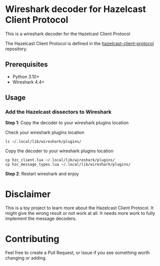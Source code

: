 # Wireshark decoder for Hazelcast Client Protocol
This is a wireshark decoder for the Hazelcast Client Protocol

The Hazelcast Client Protocol is defined in the [hazelcast-client-protocol](https://github.com/hazelcast/hazelcast-client-protocol) repository.

## Prerequisites
- Python 3.10+
- Wireshark 4.4+


## Usage

### Add the Hazelcast dissectors to Wireshark

**Step 1**: Copy the decoder to your wireshark plugins location

Check your wireshark plugins location
```
ls ~/.local/lib/wireshark/plugins/
```

Copy the decoder to your wireshark plugins location
```
cp hzc_client.lua ~/.local/lib/wireshark/plugins/
cp hzc_message_types.lua ~/.local/lib/wireshark/plugins/
```

**Step 2**: Restart wireshark and enjoy


# Disclaimer

This is a toy project to learn more about the Hazelcast Client Protocol.   It might give the wrong result
or not work at all.   It needs more work to fully implement the message decoders.


# Contributing

Feel free to create a Pull Request, or Issue if you see something worth changing or adding.


